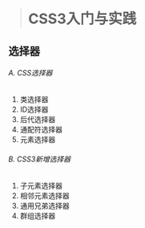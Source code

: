 ># CSS3入门与实践
## 选择器

###### A. CSS选择器
1. 类选择器
2. ID选择器
3. 后代选择器
4. 通配符选择器
5. 元素选择器

###### B. CSS3新增选择器

1. 子元素选择器
2. 相邻元素选择器
3. 通用兄弟选择器
4. 群组选择器
